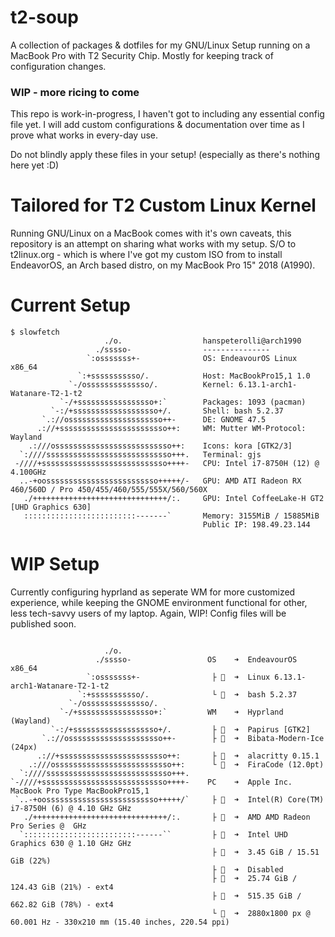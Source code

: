 # t2-soup
A collection of packages & dotfiles for my GNU/Linux Setup running on a MacBook Pro with T2 Security Chip.
Mostly for keeping track of configuration changes.

### WIP - more ricing to come
This repo is work-in-progress, I haven't got to including any essential config file yet. I will add custom configurations & documentation over time as I prove what works in every-day use.

Do not blindly apply these files in your setup! (especially as there's nothing here yet :D)

# Tailored for T2 Custom Linux Kernel
Running GNU/Linux on a MacBook comes with it's own caveats, this repository is an attempt on sharing what works with my setup. 
S/O to t2linux.org - which is where I've got my custom ISO from to install EndeavorOS, an Arch based distro, on my MacBook Pro 15" 2018 (A1990). 

# Current Setup
```
$ slowfetch
                     ./o.                  hanspeterolli@arch1990 
                   ./sssso-                --------------- 
                 `:osssssss+-              OS: EndeavourOS Linux x86_64 
               `:+sssssssssso/.            Host: MacBookPro15,1 1.0 
             `-/ossssssssssssso/.          Kernel: 6.13.1-arch1-Watanare-T2-1-t2 
           `-/+sssssssssssssssso+:`        Packages: 1093 (pacman)
         `-:/+sssssssssssssssssso+/.       Shell: bash 5.2.37 
       `.://osssssssssssssssssssso++-      DE: GNOME 47.5 
      .://+ssssssssssssssssssssssso++:     WM: Mutter WM-Protocol: Wayland
    .:///ossssssssssssssssssssssssso++:    Icons: kora [GTK2/3] 
  `:////ssssssssssssssssssssssssssso+++.   Terminal: gjs 
 -////+ssssssssssssssssssssssssssso++++-   CPU: Intel i7-8750H (12) @ 4.100GHz 
  ..-+oosssssssssssssssssssssssso+++++/-   GPU: AMD ATI Radeon RX 460/560D / Pro 450/455/460/555/555X/560/560X 
   ./++++++++++++++++++++++++++++++/:.     GPU: Intel CoffeeLake-H GT2 [UHD Graphics 630] 
   :::::::::::::::::::::::::-------`       Memory: 3155MiB / 15885MiB
                                           Public IP: 198.49.23.144

```
                                           

# WIP Setup

Currently configuring hyprland as seperate WM for more customized experience, while keeping the GNOME environment functional for other, less tech-savvy users of my laptop. 
Again, WIP! Config files will be published soon.

```

                     ./o.
                   ./sssso-                 OS    ➜  EndeavourOS x86_64
                 `:osssssss+-                ├   ➜  Linux 6.13.1-arch1-Watanare-T2-1-t2
               `:+sssssssssso/.              └   ➜  bash 5.2.37
             `-/ossssssssssssso/.
           `-/+sssssssssssssssso+:`         WM    ➜  Hyprland (Wayland)
         `-:/+sssssssssssssssssso+/.         ├ 󰀻  ➜  Papirus [GTK2]
       `.://osssssssssssssssssssso++-        ├   ➜  Bibata-Modern-Ice (24px)
      .://+ssssssssssssssssssssssso++:       ├   ➜  alacritty 0.15.1
    .:///ossssssssssssssssssssssssso++:      └   ➜  FiraCode (12.0pt)
  `:////ssssssssssssssssssssssssssso+++.
`-////+ssssssssssssssssssssssssssso++++-    PC    ➜  Apple Inc. MacBook Pro Type MacBookPro15,1
 `..-+oosssssssssssssssssssssssso+++++/`     ├   ➜  Intel(R) Core(TM) i7-8750H (6) @ 4.10 GHz GHz
   ./++++++++++++++++++++++++++++++/:.       ├ 󰢮  ➜  AMD AMD Radeon Pro Series @  GHz
  `:::::::::::::::::::::::::------``         ├ 󰢮  ➜  Intel UHD Graphics 630 @ 1.10 GHz GHz
                                             ├   ➜  3.45 GiB / 15.51 GiB (22%)
                                             ├ 󰓡  ➜  Disabled
                                             ├ 󰋊  ➜  25.74 GiB / 124.43 GiB (21%) - ext4
                                             ├ 󰋊  ➜  515.35 GiB / 662.82 GiB (78%) - ext4
                                             └   ➜  2880x1800 px @ 60.001 Hz - 330x210 mm (15.40 inches, 220.54 ppi)

```

                                                                   
                                                                   
